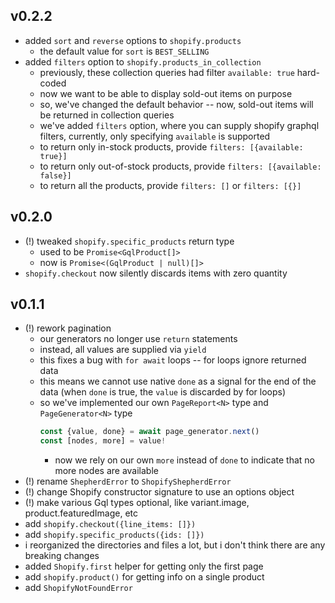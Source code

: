
## v0.2.2

- added `sort` and `reverse` options to `shopify.products`
  - the default value for `sort` is `BEST_SELLING`
- added `filters` option to `shopify.products_in_collection`
  - previously, these collection queries had filter `available: true` hard-coded
  - now we want to be able to display sold-out items on purpose
  - so, we've changed the default behavior -- now, sold-out items will be returned in collection queries
  - we've added `filters` option, where you can supply shopify graphql filters, currently, only specifying `available` is supported
  - to return only in-stock products, provide `filters: [{available: true}]`
  - to return only out-of-stock products, provide `filters: [{available: false}]`
  - to return all the products, provide `filters: []` or `filters: [{}]`

## v0.2.0

- (!) tweaked `shopify.specific_products` return type
  - used to be `Promise<GqlProduct[]>`
  - now is `Promise<(GqlProduct | null)[]>`
- `shopify.checkout` now silently discards items with zero quantity

## v0.1.1

- (!) rework pagination
  - our generators no longer use `return` statements
  - instead, all values are supplied via `yield`
  - this fixes a bug with `for await` loops -- for loops ignore returned data
  - this means we cannot use native `done` as a signal for the end of the data (when `done` is true, the `value` is discarded by for loops)
  - so we've implemented our own `PageReport<N>` type and `PageGenerator<N>` type
    ```ts
    const {value, done} = await page_generator.next()
    const [nodes, more] = value!
    ```
    - now we rely on our own `more` instead of `done` to indicate that no more nodes are available
- (!) rename `ShepherdError` to `ShopifyShepherdError`
- (!) change Shopify constructor signature to use an options object
- (!) make various Gql types optional, like variant.image, product.featuredImage, etc
- add `shopify.checkout({line_items: []})`
- add `shopify.specific_products({ids: []})`
- i reorganized the directories and files a lot, but i don't think there are any breaking changes
- added `Shopify.first` helper for getting only the first page
- add `shopify.product()` for getting info on a single product
- add `ShopifyNotFoundError`

